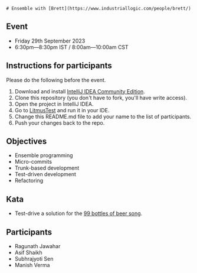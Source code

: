     # Ensemble with [Brett](https://www.industriallogic.com/people/brett/)## Event- Friday 29th September 2023- 6:30pm—8:30pm IST / 8:00am—10:00am CST## Instructions for participantsPlease do the following before the event.1. Download and install [IntelliJ IDEA Community Edition](https://www.jetbrains.com/idea/download).2. Clone this repository (you don't have to fork, you'll have write access).3. Open the project in IntelliJ IDEA.4. Go to [LitmusTest](src/test/kotlin/LitmusTest.kt) and run it in your IDE.5. Change this README.md file to add your name to the list of participants.6. Push your changes back to the repo.## Objectives- Ensemble programming- Micro-commits- Trunk-based development- Test-driven development- Refactoring## Kata- Test-drive a solution for the [99 bottles of beer song](99-bottles-of-beer-song.txt).## Participants- Ragunath Jawahar- Asif Shaikh- Subhrajyoti Sen- Manish Verma